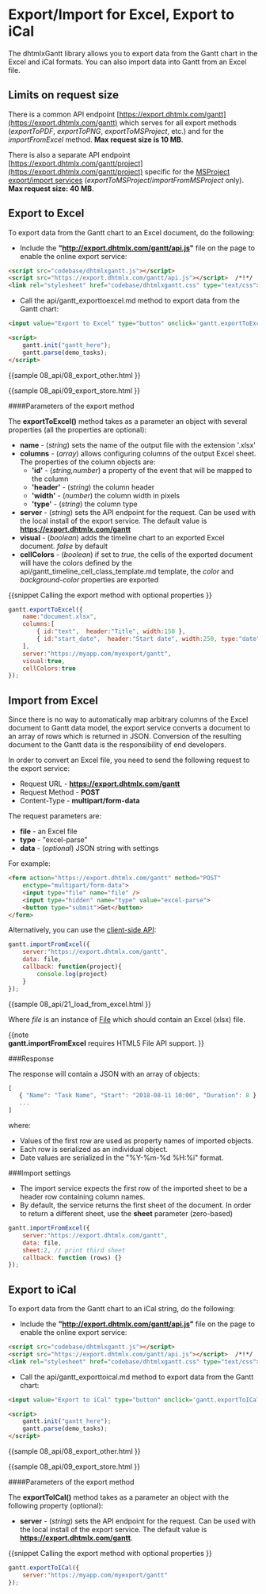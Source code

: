 Export/Import for Excel, Export to iCal
==============================

The dhtmlxGantt library allows you to export data from the Gantt chart in the Excel and iCal formats. You can also import data into Gantt from an Excel file.

Limits on request size
--------------------

There is a common API endpoint [https://export.dhtmlx.com/gantt](https://export.dhtmlx.com/gantt) which serves for all export methods (*exportToPDF*, *exportToPNG*, *exportToMSProject*, etc.) and for the *importFromExcel*
method. **Max request size is 10 MB**.

There is also a separate API endpoint [https://export.dhtmlx.com/gantt/project](https://export.dhtmlx.com/gantt/project) specific for the [MSProject export/import services](desktop/export_msproject.md) 
(*exportToMSProject*/*importFromMSProject* only). **Max request size: 40 MB**.

Export to Excel
-------------------

To export data from the Gantt chart to an Excel document, do the following:

- Include the **"http://export.dhtmlx.com/gantt/api.js"** file on the page to enable the online export service:

~~~html
<script src="codebase/dhtmlxgantt.js"></script>
<script src="https://export.dhtmlx.com/gantt/api.js"></script>  /*!*/
<link rel="stylesheet" href="codebase/dhtmlxgantt.css" type="text/css">
~~~

- Call the api/gantt_exporttoexcel.md method to export data from the Gantt chart: 

~~~html
<input value="Export to Excel" type="button" onclick='gantt.exportToExcel()'>/*!*/

<script>
	gantt.init("gantt_here");
	gantt.parse(demo_tasks);
</script>
~~~


{{sample
	08_api/08_export_other.html
}}

{{sample
	08_api/09_export_store.html
}}      
        

####Parameters of the export method

The **exportToExcel()** method takes as a parameter an object with several properties (all the properties are optional):

- **name** - (*string*) sets the name of the output file with the extension '.xlsx' 
- **columns** - (*array*) allows configuring columns of the output Excel sheet. The properties of the column objects are:
	- **'id'** - (*string,number*) a property of the event that will be mapped to the column
    - **'header'** - (*string*) the column header
    - **'width'** - (*number*) the column width in pixels
    - **'type'** - (*string*) the column type
- **server** - (*string*) sets the API endpoint for the request. Can be used with the local install of the export service. The default value is **https://export.dhtmlx.com/gantt**
- **visual** - (*boolean*) adds the timeline chart to an exported Excel document. *false* by default
- **cellColors** - (*boolean*) if set to *true*, the cells of the exported document will have the colors defined by the api/gantt_timeline_cell_class_template.md template, the *color* and *background-color* 
properties are exported
		

{{snippet
Calling the export method with optional properties
}}
~~~js
gantt.exportToExcel({
	name:"document.xlsx", 
    columns:[
		{ id:"text",  header:"Title", width:150 },
        { id:"start_date",  header:"Start date", width:250, type:"date" }
    ],
    server:"https://myapp.com/myexport/gantt",
    visual:true,
    cellColors:true
});
~~~

Import from Excel
-------------------

Since there is no way to automatically map arbitrary columns of the Excel document to Gantt data model, the export service converts a document to an array of rows which is returned in JSON. 
Conversion of the resulting document to the Gantt data is the responsibility of end developers.

In order to convert an Excel file, you need to send the following request to the export service:

- Request URL - **https://export.dhtmlx.com/gantt**
- Request Method - **POST**
- Content-Type - **multipart/form-data**

The request parameters are:

- **file** - an Excel file
- **type** - "excel-parse"
- **data** - (*optional*) JSON string with settings

For example:

~~~html
<form action="https://export.dhtmlx.com/gantt" method="POST" 
	enctype="multipart/form-data">
    <input type="file" name="file" />
    <input type="hidden" name="type" value="excel-parse">
    <button type="submit">Get</button>
</form>
~~~

Alternatively, you can use the [client-side API](api/gantt_importfromexcel.md):

~~~js
gantt.importFromExcel({
    server:"https://export.dhtmlx.com/gantt",
    data: file,
    callback: function(project){
    	console.log(project)
    }
});
~~~

{{sample
	08_api/21_load_from_excel.html
}}

Where *file* is an instance of [File](https://developer.mozilla.org/en/docs/Web/API/File) which should contain an Excel (xlsx) file.

{{note	
**gantt.importFromExcel** requires HTML5 File API support.
}}


###Response

The response will contain a JSON with an array of objects:

~~~js
[
   { "Name": "Task Name", "Start": "2018-08-11 10:00", "Duration": 8 },
   ...
]
~~~

where:

- Values of the first row are used as property names of imported objects.
- Each row is serialized as an individual object.
- Date values are serialized in the "%Y-%m-%d %H:%i" format. 


###Import settings

- The import service expects the first row of the imported sheet to be a header row containing column names.
- By default, the service returns the first sheet of the document. In order to return a different sheet, use the **sheet** parameter (zero-based)

~~~js
gantt.importFromExcel({
    server:"https://export.dhtmlx.com/gantt",
    data: file,
    sheet:2, // print third sheet
    callback: function (rows) {}
});
~~~


Export to iCal
-------------------

To export data from the Gantt chart to an iCal string, do the following:

- Include the **"http://export.dhtmlx.com/gantt/api.js"** file on the page to enable the online export service:

~~~html
<script src="codebase/dhtmlxgantt.js"></script>
<script src="https://export.dhtmlx.com/gantt/api.js"></script>  /*!*/
<link rel="stylesheet" href="codebase/dhtmlxgantt.css" type="text/css">
~~~

- Call the api/gantt_exporttoical.md method to export data from the Gantt chart: 

~~~html
<input value="Export to iCal" type="button" onclick='gantt.exportToICal()'>/*!*/

<script>
	gantt.init("gantt_here");
	gantt.parse(demo_tasks);
</script>
~~~


{{sample
	08_api/08_export_other.html
}}

{{sample
	08_api/09_export_store.html
}}


####Parameters of the export method

The **exportToICal()** method takes as a parameter an object with the following property (optional):

- **server** - (*string*) sets the API endpoint for the request. Can be used with the local install of the export service. The default value is **https://export.dhtmlx.com/gantt**.
		
{{snippet
Calling the export method with optional properties
}}
~~~js
gantt.exportToICal({
    server:"https://myapp.com/myexport/gantt"
});
~~~


